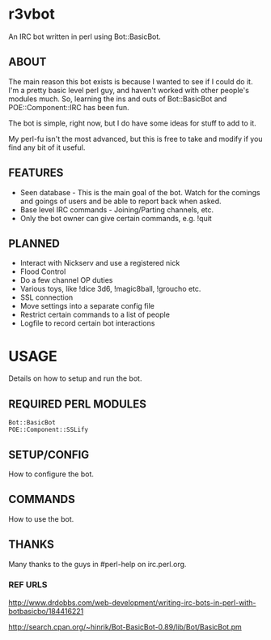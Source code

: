 r3vbot
======
An IRC bot written in perl using Bot::BasicBot.

ABOUT
-----
The main reason this bot exists is because I wanted to see if I could do it. I'm a pretty
basic level perl guy, and haven't worked with other people's modules much. So, learning
the ins and outs of Bot::BasicBot and POE::Component::IRC has been fun. 

The bot is simple, right now, but I do have some ideas for stuff to add to it.

My perl-fu isn't the most advanced, but this is free to take and modify if you find any
bit of it useful.


FEATURES
--------
* Seen database - This is the main goal of the bot. Watch for the comings and goings of 
	users and be able to report back when asked.
* Base level IRC commands - Joining/Parting channels, etc.
* Only the bot owner can give certain commands, e.g. !quit

PLANNED
-------
* Interact with Nickserv and use a registered nick
* Flood Control
* Do a few channel OP duties
* Various toys, like !dice 3d6, !magic8ball, !groucho etc.
* SSL connection
* Move settings into a separate config file
* Restrict certain commands to a list of people
* Logfile to record certain bot interactions



USAGE
=====
Details on how to setup and run the bot.

REQUIRED PERL MODULES
---------------------
	Bot::BasicBot
	POE::Component::SSLify

SETUP/CONFIG
------------
How to configure the bot.

COMMANDS
--------
How to use the bot.



THANKS
------
Many thanks to the guys in #perl-help on irc.perl.org.

### REF URLS ###
http://www.drdobbs.com/web-development/writing-irc-bots-in-perl-with-botbasicbo/184416221

http://search.cpan.org/~hinrik/Bot-BasicBot-0.89/lib/Bot/BasicBot.pm

